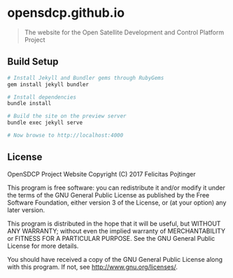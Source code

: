 # opensdcp.github.io

> The website for the Open Satellite Development and Control Platform Project

## Build Setup

``` bash
# Install Jekyll and Bundler gems through RubyGems
gem install jekyll bundler

# Install dependencies
bundle install

# Build the site on the preview server
bundle exec jekyll serve

# Now browse to http://localhost:4000
```

## License

OpenSDCP Project Website
Copyright (C) 2017 Felicitas Pojtinger

This program is free software: you can redistribute it and/or modify
it under the terms of the GNU General Public License as published by
the Free Software Foundation, either version 3 of the License, or
(at your option) any later version.

This program is distributed in the hope that it will be useful,
but WITHOUT ANY WARRANTY; without even the implied warranty of
MERCHANTABILITY or FITNESS FOR A PARTICULAR PURPOSE.  See the
GNU General Public License for more details.

You should have received a copy of the GNU General Public License
along with this program.  If not, see <http://www.gnu.org/licenses/>.